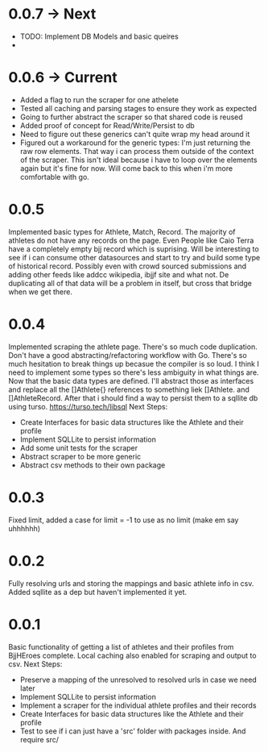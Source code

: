 # 0.0.7 -> Next
- TODO: Implement DB Models and basic queires 
- 

# 0.0.6 -> Current
- Added a flag to run the scraper for one athelete 
- Tested all caching and parsing stages to ensure they work as expected 
- Going to further abstract the scraper so that shared code is reused
- Added proof of concept for Read/Write/Persist to db
- Need to figure out these generics can't quite wrap my head around it 
- Figured out a workaround for the generic types: 
  I'm just returning the raw row elements. That way i can process them outside of the context of the scraper. This isn't ideal because i have to loop over the elements again but it's fine for now. Will come back to this when i'm more comfortable with go. 


# 0.0.5
Implemented basic types for Athlete, Match, Record. The majority of athletes do not have any records on the page. Even People like Caio Terra have a completely empty bjj record which is suprising. Will be interesting to see if i can consume other datasources and start to try and build some type of historical record. Possibly even with crowd sourced submissions and adding other feeds like addcc wikipedia, ibjjf site and what not. De duplicating all of that data will be a problem in itself, but cross that bridge when we get there. 

# 0.0.4
Implemented scraping the athlete page. There's so much code duplication. Don't have a good abstracting/refactoring workflow with Go. There's so much hesitation to break things up becasue the compiler is so loud. 
I think I need to implement some types so there's less ambiguity in what things are. Now that the basic data types are defined. I'll abstract those as interfaces and replace all the []Athlete{} references to something liek []Athlete. and []AthleteRecord. After that i should find a way to persist them to a 
sqllite db using turso. https://turso.tech/libsql
Next Steps: 
  - Create Interfaces for basic data structures like the Athlete and their profile
  - Implement SQLLite to persist information 
  - Add some unit tests for the scraper 
  - Abstract scraper to be more generic 
  - Abstract csv methods to their own package 


# 0.0.3
Fixed limit, added a case for limit = -1 to use as no limit (make em say uhhhhhh)

# 0.0.2
Fully resolving urls and storing the mappings and basic athlete info in csv. Added sqllite as a dep but 
haven't implemented it yet. 

# 0.0.1
Basic functionality of getting a list of athletes and their profiles from BjjHEroes complete. 
Local caching also enabled for scraping and output to csv. 
Next Steps: 
  - Preserve a mapping of the unresolved to resolved urls in case we need later 
  - Implement SQLLite to persist information 
  - Implement a scraper for the individual athlete profiles and their records 
  - Create Interfaces for basic data structures like the Athlete and their profile
  - Test to see if i can just have a 'src' folder with packages inside. And require src/
